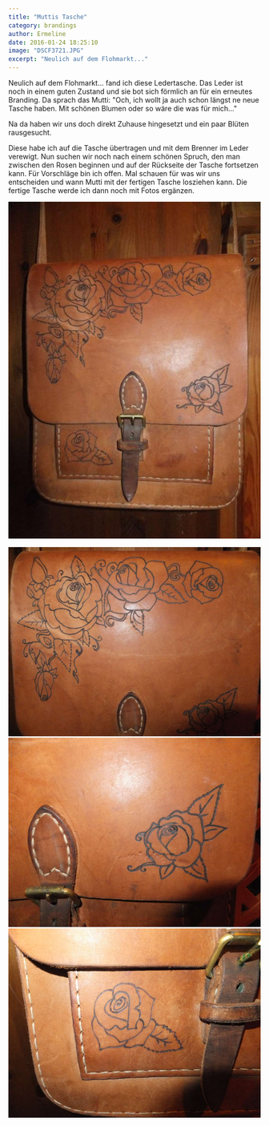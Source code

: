 ```yaml
---
title: "Muttis Tasche"
category: brandings
author: Ermeline
date: 2016-01-24 18:25:10
image: "DSCF3721.JPG"
excerpt: "Neulich auf dem Flohmarkt..."
---
```


Neulich auf dem Flohmarkt... fand ich diese Ledertasche. Das Leder ist noch in einem guten Zustand und sie bot sich förmlich an für ein erneutes Branding. Da sprach das Mutti: "Och, ich wollt ja auch schon längst ne neue Tasche haben. Mit schönen Blumen oder so wäre die was für mich..." 

Na da haben wir uns doch direkt Zuhause hingesetzt und ein paar Blüten rausgesucht. 

Diese habe ich auf die Tasche übertragen und mit dem Brenner im Leder verewigt. Nun suchen wir noch nach einem schönen Spruch, den man zwischen den Rosen beginnen und auf der Rückseite der Tasche fortsetzen kann. Für Vorschläge bin ich offen. Mal schauen für was wir uns entscheiden und wann Mutti mit der fertigen Tasche losziehen kann. Die fertige Tasche werde ich dann noch mit Fotos ergänzen.

![Tasche ganz](DSCF3721.JPG)

![Tasche Detail 1](DSCF3724.JPG)
![Tasche Detail 2](DSCF3723.JPG)
![Tasche Detail 3](DSCF3722.JPG)




